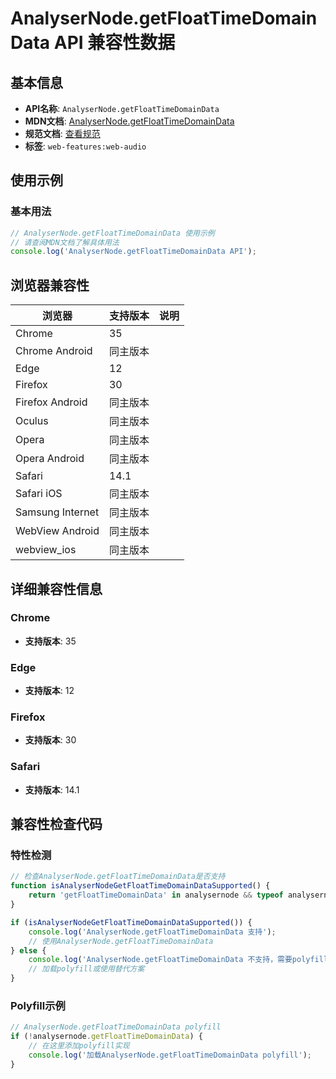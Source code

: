 # AnalyserNode.getFloatTimeDomainData API 兼容性数据

## 基本信息

- **API名称**: `AnalyserNode.getFloatTimeDomainData`
- **MDN文档**: [AnalyserNode.getFloatTimeDomainData](https://developer.mozilla.org/docs/Web/API/AnalyserNode/getFloatTimeDomainData)
- **规范文档**: [查看规范](https://webaudio.github.io/web-audio-api/#dom-analysernode-getfloattimedomaindata)
- **标签**: `web-features:web-audio`

## 使用示例

### 基本用法

```javascript
// AnalyserNode.getFloatTimeDomainData 使用示例
// 请查阅MDN文档了解具体用法
console.log('AnalyserNode.getFloatTimeDomainData API');
```

## 浏览器兼容性

| 浏览器 | 支持版本 | 说明 |
|--------|----------|------|
| Chrome | 35 |  |
| Chrome Android | 同主版本 |  |
| Edge | 12 |  |
| Firefox | 30 |  |
| Firefox Android | 同主版本 |  |
| Oculus | 同主版本 |  |
| Opera | 同主版本 |  |
| Opera Android | 同主版本 |  |
| Safari | 14.1 |  |
| Safari iOS | 同主版本 |  |
| Samsung Internet | 同主版本 |  |
| WebView Android | 同主版本 |  |
| webview_ios | 同主版本 |  |

## 详细兼容性信息

### Chrome

- **支持版本**: 35

### Edge

- **支持版本**: 12

### Firefox

- **支持版本**: 30

### Safari

- **支持版本**: 14.1

## 兼容性检查代码

### 特性检测

```javascript
// 检查AnalyserNode.getFloatTimeDomainData是否支持
function isAnalyserNodeGetFloatTimeDomainDataSupported() {
    return 'getFloatTimeDomainData' in analysernode && typeof analysernode.getFloatTimeDomainData === 'function';
}

if (isAnalyserNodeGetFloatTimeDomainDataSupported()) {
    console.log('AnalyserNode.getFloatTimeDomainData 支持');
    // 使用AnalyserNode.getFloatTimeDomainData
} else {
    console.log('AnalyserNode.getFloatTimeDomainData 不支持，需要polyfill');
    // 加载polyfill或使用替代方案
}
```

### Polyfill示例

```javascript
// AnalyserNode.getFloatTimeDomainData polyfill
if (!analysernode.getFloatTimeDomainData) {
    // 在这里添加polyfill实现
    console.log('加载AnalyserNode.getFloatTimeDomainData polyfill');
}
```

